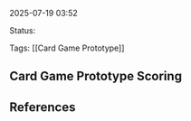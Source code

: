 2025-07-19 03:52

Status:

Tags: [[Card Game Prototype]]

## Card Game Prototype Scoring



## References
